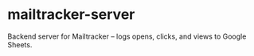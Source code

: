 # mailtracker-server
 Backend server for Mailtracker – logs opens, clicks, and views to Google Sheets.
